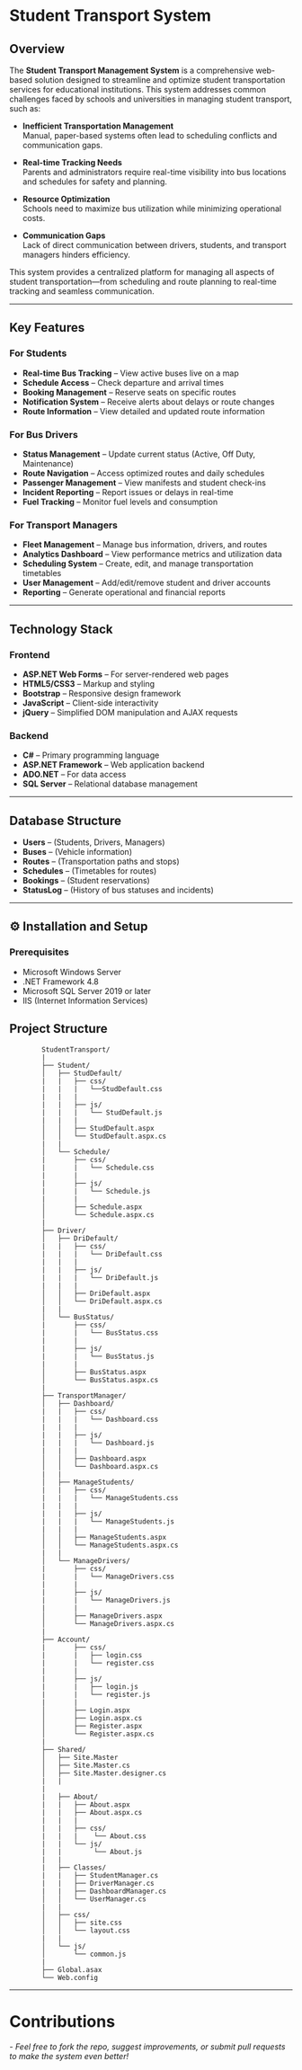 # Student Transport System

## Overview

The **Student Transport Management System** is a comprehensive web-based solution designed to streamline and optimize student transportation services for educational institutions. This system addresses common challenges faced by schools and universities in managing student transport, such as:

- **Inefficient Transportation Management**  
  Manual, paper-based systems often lead to scheduling conflicts and communication gaps.

- **Real-time Tracking Needs**  
  Parents and administrators require real-time visibility into bus locations and schedules for safety and planning.

- **Resource Optimization**  
  Schools need to maximize bus utilization while minimizing operational costs.

- **Communication Gaps**  
  Lack of direct communication between drivers, students, and transport managers hinders efficiency.

This system provides a centralized platform for managing all aspects of student transportation—from scheduling and route planning to real-time tracking and seamless communication.

---

## Key Features

### For Students
- **Real-time Bus Tracking** – View active buses live on a map  
- **Schedule Access** – Check departure and arrival times  
- **Booking Management** – Reserve seats on specific routes  
- **Notification System** – Receive alerts about delays or route changes  
- **Route Information** – View detailed and updated route information  

### For Bus Drivers
- **Status Management** – Update current status (Active, Off Duty, Maintenance)  
- **Route Navigation** – Access optimized routes and daily schedules  
- **Passenger Management** – View manifests and student check-ins  
- **Incident Reporting** – Report issues or delays in real-time  
- **Fuel Tracking** – Monitor fuel levels and consumption  

### For Transport Managers
- **Fleet Management** – Manage bus information, drivers, and routes  
- **Analytics Dashboard** – View performance metrics and utilization data  
- **Scheduling System** – Create, edit, and manage transportation timetables  
- **User Management** – Add/edit/remove student and driver accounts  
- **Reporting** – Generate operational and financial reports  

---

## Technology Stack

### Frontend
- **ASP.NET Web Forms** – For server-rendered web pages  
- **HTML5/CSS3** – Markup and styling  
- **Bootstrap** – Responsive design framework  
- **JavaScript** – Client-side interactivity  
- **jQuery** – Simplified DOM manipulation and AJAX requests  

### Backend
- **C#** – Primary programming language  
- **ASP.NET Framework** – Web application backend  
- **ADO.NET** – For data access  
- **SQL Server** – Relational database management  

---

## Database Structure

- **Users** – (Students, Drivers, Managers)  
- **Buses** – (Vehicle information)  
- **Routes** – (Transportation paths and stops)  
- **Schedules** – (Timetables for routes)  
- **Bookings** – (Student reservations)  
- **StatusLog** – (History of bus statuses and incidents)  

---

## ⚙️ Installation and Setup

### Prerequisites
- Microsoft Windows Server  
- .NET Framework 4.8  
- Microsoft SQL Server 2019 or later  
- IIS (Internet Information Services)  

## Project Structure

            StudentTransport/
            |
            ├── Student/
            │   ├── StudDefault/
            |   |   ├── css/
            |   |   |   └──StudDefault.css
            |   |   |
            |   |   ├── js/
            |   |   |   └── StudDefault.js
            |   |   |
            │   │   ├── StudDefault.aspx
            │   │   └── StudDefault.aspx.cs
            |   |   
            │   └── Schedule/
            |       ├── css/
            |       |   └── Schedule.css
            |       |
            |       ├── js/
            |       |   └── Schedule.js
            |       |
            │       ├── Schedule.aspx
            │       └── Schedule.aspx.cs
            |       
            ├── Driver/
            │   ├── DriDefault/
            |   |   ├── css/
            |   |   |   └── DriDefault.css
            |   |   |
            |   |   ├── js/
            |   |   |   └── DriDefault.js
            |   |   |
            │   │   ├── DriDefault.aspx
            │   │   └── DriDefault.aspx.cs
            |   |
            │   └── BusStatus/
            |       ├── css/
            |       |   └── BusStatus.css
            |       |
            |       ├── js/
            |       |   └── BusStatus.js
            |       |
            │       ├── BusStatus.aspx
            │       └── BusStatus.aspx.cs
            |       
            ├── TransportManager/
            │   ├── Dashboard/
            |   |   ├── css/
            |   |   |   └── Dashboard.css
            |   |   | 
            |   |   ├── js/
            |   |   |   └── Dashboard.js
            |   |   |
            │   │   ├── Dashboard.aspx
            │   │   └── Dashboard.aspx.cs
            |   |   
            │   ├── ManageStudents/
            |   |   ├── css/
            |   |   |   └── ManageStudents.css
            |   |   |
            |   |   ├── js/
            |   |   |   └── ManageStudents.js
            |   |   |
            │   │   ├── ManageStudents.aspx
            │   │   └── ManageStudents.aspx.cs
            |   |   
            │   └── ManageDrivers/
            |       ├── css/
            |       |   └── ManageDrivers.css
            |       | 
            |       ├── js/
            |       |   └── ManageDrivers.js
            |       |
            │       ├── ManageDrivers.aspx
            │       └── ManageDrivers.aspx.cs
            |    
            ├── Account/
            |       ├── css/
            |       |   ├── login.css
            |       |   └── register.css
            |       |
            |       ├── js/
            |       |   ├── login.js
            |       |   └── register.js
            |       |
            │       ├── Login.aspx
            │       ├── Login.aspx.cs
            │       ├── Register.aspx
            │       └── Register.aspx.cs
            |       
            ├── Shared/
            │   ├── Site.Master
            │   ├── Site.Master.cs
            │   ├── Site.Master.designer.cs
            |   |
            |   
            |   ├── About/
            |   |   ├── About.aspx
            |   |   ├── About.aspx.cs
            |   |   |
            |   |   ├── css/
            |   |   |    └── About.css
            |   |   └── js/
            |   |        └── About.js
            |   |
            |   ├── Classes/
            |   |   ├── StudentManager.cs
            |   |   ├── DriverManager.cs
            |   |   ├── DashboardManager.cs
            │   │   └── UserManager.cs
            |   |
            │   ├── css/
            │   │   ├── site.css
            │   │   └── layout.css
            |   |
            │   └── js/
            │       └── common.js
            |   
            ├── Global.asax
            └── Web.config

---

# Contributions
 *- Feel free to fork the repo, suggest improvements, or submit pull requests to make the system even better!*
